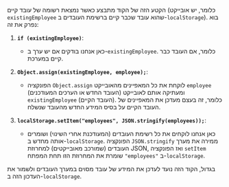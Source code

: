 הקטע הזה של הקוד מתבצע כאשר נמצאת רשומה של עובד קיים (כלומר, יש אובייקט `existingEmployee` שהוא עובד שכבר קיים ברשימת העובדים ב-`localStorage`). בוא נפרק את זה:

1. **`if (existingEmployee)`**:

   - כאן אנחנו בודקים אם יש ערך ב-`existingEmployee`. כלומר, אם העובד כבר קיים במערכת.

2. **`Object.assign(existingEmployee, employee);`**:

   - הפונקציה `Object.assign` לוקחת את כל המאפיינים מהאובייקט `employee` (העובד החדש או הערכים המעודכנים) ומעתיקה אותם לאובייקט `existingEmployee` (העובד הקיים). כלומר, זה בעצם מעדכן את המאפיינים של העובד הקיים על בסיס המידע החדש מהעובד שנשלח.

3. **`localStorage.setItem("employees", JSON.stringify(employees));`**:
   - כאן אנחנו לוקחים את כל רשימת העובדים (המעודכנת אחרי השינוי) ושומרים אותה מחדש ב-`localStorage`. הפונקציה `JSON.stringify` ממירה את מערך העובדים (שמורכב מאובייקטים) למחרוזת JSON, ואז הפונקציה `setItem` שומרת את המחרוזת הזו תחת המפתח `"employees"` ב-`localStorage`.

בגדול, הקוד הזה נועד לעדכן את המידע של עובד מסוים במערך העובדים ולשמור את העדכון הזה ב-`localStorage`.
